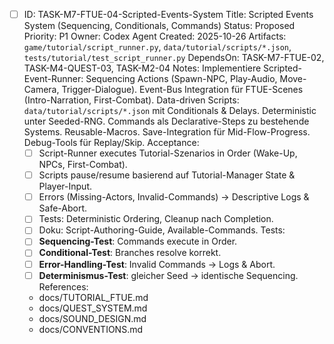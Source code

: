 - [ ] ID: TASK-M7-FTUE-04-Scripted-Events-System
  Title: Scripted Events System (Sequencing, Conditionals, Commands)
  Status: Proposed
  Priority: P1
  Owner: Codex Agent
  Created: 2025-10-26
  Artifacts: `game/tutorial/script_runner.py`, `data/tutorial/scripts/*.json`, `tests/tutorial/test_script_runner.py`
  DependsOn: TASK-M7-FTUE-02, TASK-M4-QUEST-03, TASK-M2-04
  Notes:
  Implementiere Scripted-Event-Runner: Sequencing Actions (Spawn-NPC, Play-Audio, Move-Camera, Trigger-Dialogue). Event-Bus Integration für FTUE-Scenes (Intro-Narration, First-Combat). Data-driven Scripts: `data/tutorial/scripts/*.json` mit Conditionals & Delays. Deterministic unter Seeded-RNG. Commands als Declarative-Steps zu bestehende Systems. Reusable-Macros. Save-Integration für Mid-Flow-Progress. Debug-Tools für Replay/Skip.
  Acceptance:
  - [ ] Script-Runner executes Tutorial-Szenarios in Order (Wake-Up, NPCs, First-Combat).
  - [ ] Scripts pause/resume basierend auf Tutorial-Manager State & Player-Input.
  - [ ] Errors (Missing-Actors, Invalid-Commands) → Descriptive Logs & Safe-Abort.
  - [ ] Tests: Deterministic Ordering, Cleanup nach Completion.
  - [ ] Doku: Script-Authoring-Guide, Available-Commands.
  Tests:
  - [ ] **Sequencing-Test**: Commands execute in Order.
  - [ ] **Conditional-Test**: Branches resolve korrekt.
  - [ ] **Error-Handling-Test**: Invalid Commands → Logs & Abort.
  - [ ] **Determinismus-Test**: gleicher Seed → identische Sequencing.
  References:
  - docs/TUTORIAL_FTUE.md
  - docs/QUEST_SYSTEM.md
  - docs/SOUND_DESIGN.md
  - docs/CONVENTIONS.md
